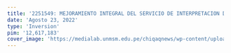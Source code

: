 ```yaml
---
title: '2251549: MEJORAMIENTO INTEGRAL DEL SERVICIO DE INTERPRETACION DEL PATRIMONIO CULTURAL MEDIANTE LA CREACION DEL MUSEO NACIONAL DEL PERU EN EL DISTRITO DE LURIN, PROVINCIA DE LIMA, DEPARTAMENTO DE LIMA'
date: 'Agosto 23, 2022'
type: 'Inversion'
pim: '12,617,183'
cover_image: 'https://medialab.unmsm.edu.pe/chiqaqnews/wp-content/uploads/2021/07/E5ormmtX0AICXQn-1.jpeg'
---
```

